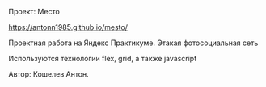 Проект: Место

https://antonn1985.github.io/mesto/

Проектная работа на Яндекс Практикуме. Этакая фотосоциальная сеть

Используются технологии flex, grid, а также javascript

Автор: Кошелев Антон.

